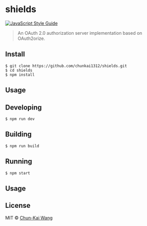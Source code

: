 # shields

[![JavaScript Style Guide][standardjs-image]][standardjs-url]

> An OAuth 2.0 authorization server implementation based on OAuth2orize.

## Install

```
$ git clone https://github.com/chunkai1312/shields.git
$ cd shields
$ npm install
```

## Usage

## Developing

```
$ npm run dev
```

## Building

```
$ npm run build
```

## Running

```
$ npm start
```

## Usage

## License

MIT © [Chun-Kai Wang](https://github.com/chunkai1312)

[standardjs-image]: https://img.shields.io/badge/code%20style-standard-brightgreen.svg
[standardjs-url]: http://standardjs.com/
